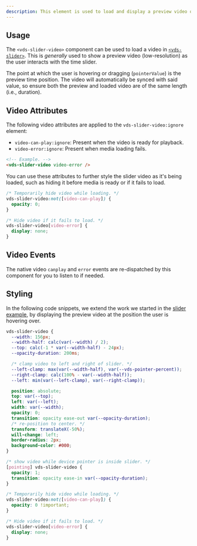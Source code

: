 ```yaml
---
description: This element is used to load and display a preview video over a slider.
---
```


## Usage

The `<vds-slider-video>` component can be used to load a video in [`<vds-slider>`](../slider/index.md).
This is _generally_ used to show a preview video (low-resolution) as the user interacts with the
time slider.

The point at which the user is hovering or dragging (`pointerValue`) is the preview time position.
The video will automatically be synced with said value, so ensure both the preview and loaded
video are of the same length (i.e., duration).

<slot name="usage" />

## Video Attributes

The following video attributes are applied to the `vds-slider-video:ignore` element:

- `video-can-play:ignore`: Present when the video is ready for playback.
- `video-error:ignore`: Present when media loading fails.

```html
<!-- Example. -->
<vds-slider-video video-error />
```

You can use these attributes to further style the slider video as it's being loaded, such as hiding
it before media is ready or if it fails to load.

```css
/* Temporarily hide video while loading. */
vds-slider-video:not([video-can-play]) {
  opacity: 0;
}

/* Hide video if it fails to load. */
vds-slider-video[video-error] {
  display: none;
}
```

## Video Events

The native video `canplay` and `error` events are re-dispatched by this component for you to
listen to if needed.

<slot name="video-events" />

## Styling

In the following code snippets, we extend the work we started in the [slider example](../slider/index.md#example),
by displaying the preview video at the position the user is hovering over.

<slot name="styling" />

```css copy
vds-slider-video {
  --width: 156px;
  --width-half: calc(var(--width) / 2);
  --top: calc(-1 * var(--width-half) - 24px);
  --opacity-duration: 200ms;

  /* clamp video to left and right of slider. */
  --left-clamp: max(var(--width-half), var(--vds-pointer-percent));
  --right-clamp: calc(100% - var(--width-half));
  --left: min(var(--left-clamp), var(--right-clamp));

  position: absolute;
  top: var(--top);
  left: var(--left);
  width: var(--width);
  opacity: 0;
  transition: opacity ease-out var(--opacity-duration);
  /* re-position to center. */
  transform: translateX(-50%);
  will-change: left;
  border-radius: 2px;
  background-color: #000;
}

/* show video while device pointer is inside slider. */
[pointing] vds-slider-video {
  opacity: 1;
  transition: opacity ease-in var(--opacity-duration);
}

/* Temporarily hide video while loading. */
vds-slider-video:not([video-can-play]) {
  opacity: 0 !important;
}

/* Hide video if it fails to load. */
vds-slider-video[video-error] {
  display: none;
}
```
